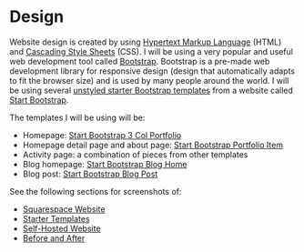 # Design

Website design is created by using [Hypertext Markup Language](https://en.wikipedia.org/wiki/HTML) (HTML) and [Cascading Style Sheets](https://en.wikipedia.org/wiki/Cascading_Style_Sheets) (CSS). I will be using a very popular and useful web development tool called [Bootstrap](http://getbootstrap.com). Bootstrap is a pre-made web development library for responsive design (design that automatically adapts to fit the browser size) and is used by many people around the world. I will be using several [unstyled starter Bootstrap templates](http://startbootstrap.com/template-categories/unstyled) from a website called [Start Bootstrap](http://startbootstrap.com). 

The templates I will be using will be: 
* Homepage: [Start Bootstrap 3 Col Portfolio](http://startbootstrap.com/template-overviews/3-col-portfolio)
* Homepage detail page and about page: [Start Bootstrap Portfolio Item](http://startbootstrap.com/template-overviews/portfolio-item)
* Activity page: a combination of pieces from other templates
* Blog homepage: [Start Bootstrap Blog Home](http://startbootstrap.com/template-overviews/blog-home)
* Blog post: [Start Bootstrap Blog Post](http://startbootstrap.com/template-overviews/blog-post)

See the following sections for screenshots of: 
* [Squarespace Website](squarespace-website.md)
* [Starter Templates](starter-templates.md)
* [Self-Hosted Website](self-hosted-website.md)
* [Before and After](before-and-after.md)
